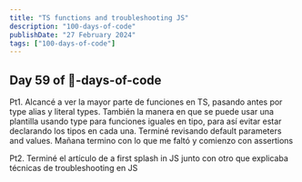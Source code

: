 ```yaml
---
title: "TS functions and troubleshooting JS"
description: "100-days-of-code"
publishDate: "27 February 2024"
tags: ["100-days-of-code"]
---
```


## Day 59 of 💯-days-of-code

Pt1. Alcancé a ver la mayor parte de funciones en TS, pasando antes por type alias y literal types. También la manera en que se puede usar una plantilla usando type para funciones iguales en tipo, para así evitar estar declarando los tipos en cada una. Terminé revisando default parameters and values. Mañana termino con lo que me faltó y comienzo con assertions

Pt2. Terminé el artículo de a first splash in JS junto con otro que explicaba técnicas de troubleshooting en JS
